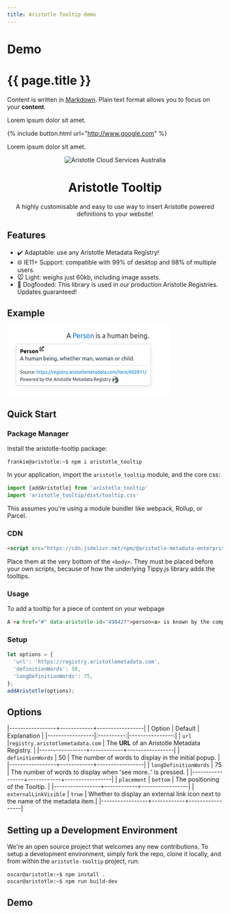 ```yaml
---
title: Aristotle Tooltip demo
---
```

# Demo

# {{ page.title }}

Content is written in [Markdown](https://learnxinyminutes.com/docs/markdown/). Plain text format allows you to focus on your **content**.

<!--
You can use HTML elements in Markdown, such as the comment element, and they won't be affected by a markdown parser. However, if you create an HTML element in your markdown file, you cannot use markdown syntax within that element's contents.
-->

Lorem ipsum dolor sit amet.

{% include button.html url="http://www.google.com" %}


Lorem ipsum dolor sit amet.


<div align="center">
  <img alt="Aristotle Cloud Services Australia" src="https://brand.aristotlemetadata.com/images/pngs/base/base.256.png" height="117" />
</div>
<div align="center">
  <h1>Aristotle Tooltip</h1>
  <p>A highly customisable and easy to use way to insert Aristotle powered definitions to your website!</p>
</div>

## Features  
- :heavy_check_mark: Adaptable: use any Aristotle Metadata Registry!
- :globe_with_meridians: IE11+ Support: compatible with 99% of desktop and 98% of multiple users.
- :mouse: Light: weighs just 60kb, including image assets.
- :dog: Dogfooded: This library is used in our production Aristotle Registries. Updates guaranteed!

## Example
![Image](https://github.com/Aristotle-Metadata-Enterprises/aristotle-tooltip/blob/master/image.png?raw=true)

## Quick Start
### Package Manager
Install the aristotle-tooltip package:
```console
frankie@aristotle:~$ npm i aristotle_tooltip
```
In your application, import the `aristotle_tooltip` module, and the core css:
```javascript
import {addAristotle} from 'aristotle_tooltip'
import 'aristotle_tooltip/dist/tooltip.css'
```
This assumes you're using a module bundler like webpack, Rollup, or Parcel.

### CDN
```html
<script src="https://cdn.jsdelivr.net/npm/@aristotle-metadata-enterprises/aristotle_tooltip@0.0.5/dist/tooltip.js"></script>
```
Place them at the very bottom of the `<body>`. They must be placed before your own scripts, because of how the underlying Tippy.js library adds the tooltips.

### Usage
To add a tooltip for a piece of content on your webpage
```html
A <a href="#" data-aristotle-id="498427">person<a> is known by the company they keep
```
### Setup
```javascript
let options = {
  'url': 'https://registry.aristotlemetadata.com',
  'definitionWords': 50,
  'longDefinitionWords': 75,
};
addAristotle(options);

```

## Options

|-----------------+------------+-----------------|
|      Option     |   Default  |   Explanation   |
|-----------------|:----------:|----------------:|
| `url`           |`registry.aristotlemetadata.com` | The **URL** of an Aristotle Metadata Registry.      |
|-----------------+------------+-----------------|
| `definitionWords` |     50   | The number of words to display in the initial popup.   |
|-----------------+------------+-----------------|
| `longDefinitionWords` |     75   | The number of words to display when 'see more..' is pressed.     |
|-----------------+------------+-----------------|
| `placement` |     `bottom`   | The positioning of the Tooltip.     |
|-----------------+------------+-----------------|
| `externalLinkVisible` |     `true`   | Whether to display an external link icon next to the name of the metadata item.|
|-----------------+------------+-----------------|

## Setting up a Development Environment
We're an open source project that welcomes any new contributions. To setup a development environment, simply fork the repo, clone it locally, and from within the `aristotle-tooltip` project, run:
```console
oscar@aristotle:~$ npm install . 
oscar@aristotle:~$ npm run build-dev
```

## Demo

